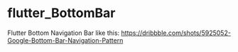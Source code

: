 # flutter_BottomBar
Flutter Bottom Navigation Bar like this: https://dribbble.com/shots/5925052-Google-Bottom-Bar-Navigation-Pattern
